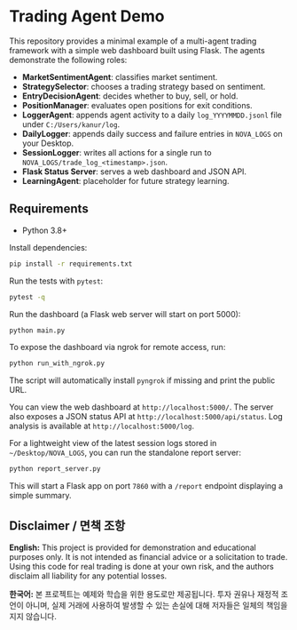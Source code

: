 # Trading Agent Demo

This repository provides a minimal example of a multi-agent trading framework with
a simple web dashboard built using Flask. The agents demonstrate the following roles:

- **MarketSentimentAgent**: classifies market sentiment.
- **StrategySelector**: chooses a trading strategy based on sentiment.
- **EntryDecisionAgent**: decides whether to buy, sell, or hold.
- **PositionManager**: evaluates open positions for exit conditions.
- **LoggerAgent**: appends agent activity to a daily `log_YYYYMMDD.jsonl` file under `C:/Users/kanur/log`.
- **DailyLogger**: appends daily success and failure entries in `NOVA_LOGS` on your Desktop.
- **SessionLogger**: writes all actions for a single run to `NOVA_LOGS/trade_log_<timestamp>.json`.
- **Flask Status Server**: serves a web dashboard and JSON API.
- **LearningAgent**: placeholder for future strategy learning.

## Requirements

- Python 3.8+

Install dependencies:

```bash
pip install -r requirements.txt
```

Run the tests with `pytest`:

```bash
pytest -q
```

Run the dashboard (a Flask web server will start on port 5000):

```bash
python main.py
```

To expose the dashboard via ngrok for remote access, run:

```bash
python run_with_ngrok.py
```
The script will automatically install `pyngrok` if missing and print the public URL.

You can view the web dashboard at `http://localhost:5000/`.
The server also exposes a JSON status API at `http://localhost:5000/api/status`.
Log analysis is available at `http://localhost:5000/log`.

For a lightweight view of the latest session logs stored in
`~/Desktop/NOVA_LOGS`, you can run the standalone report server:

```bash
python report_server.py
```
This will start a Flask app on port `7860` with a `/report` endpoint displaying
a simple summary.

## Disclaimer / 면책 조항

**English:** This project is provided for demonstration and educational purposes only. It is not intended as financial advice or a solicitation to trade. Using this code for real trading is done at your own risk, and the authors disclaim all liability for any potential losses.

**한국어:** 본 프로젝트는 예제와 학습을 위한 용도로만 제공됩니다. 투자 권유나 재정적 조언이 아니며, 실제 거래에 사용하여 발생할 수 있는 손실에 대해 저자들은 일체의 책임을 지지 않습니다.


